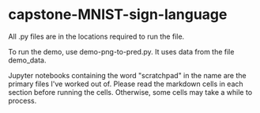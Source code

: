 # capstone-MNIST-sign-language

All .py files are in the locations required to run the file.

To run the demo, use demo-png-to-pred.py. It uses data from the file demo_data.

Jupyter notebooks containing the word "scratchpad" in the name are the primary files I've worked out of. Please read the markdown cells in each section before running the cells. Otherwise, some cells may take a while to process.
